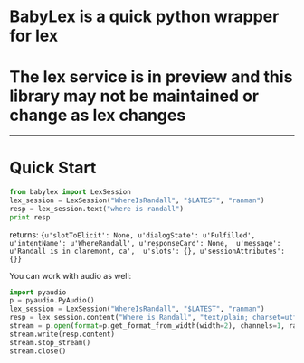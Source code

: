 # BabyLex is a quick python wrapper for lex

# The lex service is in preview and this library may not be maintained or change as lex changes

----------------------------

# Quick Start
```python
from babylex import LexSession
lex_session = LexSession("WhereIsRandall", "$LATEST", "ranman")
resp = lex_session.text("where is randall")
print resp
```

returns:
`{u'slotToElicit': None,
  u'dialogState': u'Fulfilled',
  u'intentName': u'WhereRandall',
  u'responseCard': None, 
  u'message': u'Randall is in claremont, ca', 
  u'slots': {},
  u'sessionAttributes': {}}`

You can work with audio as well:

```python
import pyaudio
p = pyaudio.PyAudio()
lex_session = LexSession("WhereIsRandall", "$LATEST", "ranman")
resp = lex_session.content("Where is Randall", "text/plain; charset=utf-8", "audio/pcm")
stream = p.open(format=p.get_format_from_width(width=2), channels=1, rate=16000, output=True)
stream.write(resp.content)
stream.stop_stream()
stream.close()
```